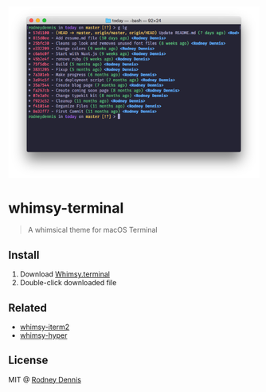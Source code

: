 ![](screenshot.png)

# whimsy-terminal

> A whimsical theme for macOS Terminal

## Install
1. Download [Whimsy.terminal](Whimsy.terminal)
2. Double-click downloaded file

## Related
- [whimsy-iterm2](https://github.com/rod/whimsy-iterm2)
- [whimsy-hyper](https://github.com/rod/whimsy-hyper)

## License
MIT @ [Rodney Dennis](https://rod.today)
